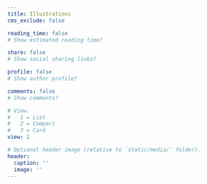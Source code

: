 ```yaml
---
title: Illustrations
cms_exclude: false

reading_time: false  
# Show estimated reading time?

share: false 
# Show social sharing links?

profile: false  
# Show author profile?

comments: false  
# Show comments?

# View.
#   1 = List
#   2 = Compact
#   3 = Card
view: 2

# Optional header image (relative to `static/media/` folder).
header:
  caption: ''
  image: ''
---
```

